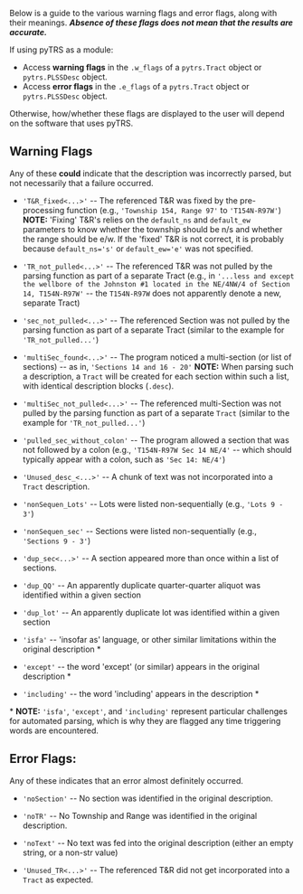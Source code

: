 Below is a guide to the various warning flags and error flags, along with their meanings. *__Absence of these flags does not mean that the results are accurate.__*

If using pyTRS as a module:
* Access __warning flags__ in the `.w_flags` of a `pytrs.Tract` object or `pytrs.PLSSDesc` object.
* Access __error flags__ in the `.e_flags` of a `pytrs.Tract` object or `pytrs.PLSSDesc` object.

Otherwise, how/whether these flags are displayed to the user will depend on the software that uses pyTRS.

## Warning Flags

Any of these __could__ indicate that the description was incorrectly parsed, but not necessarily that a failure occurred.

* `'T&R_fixed<...>'` -- The referenced T&R was fixed by the pre-processing function (e.g., `'Township 154, Range 97'` to `'T154N-R97W'`)
  **NOTE:** 'Fixing' T&R's relies on the `default_ns` and `default_ew` parameters to know whether the township should be n/s and whether the range should be e/w. If the 'fixed' T&R is not correct, it is probably because `default_ns='s'` or `default_ew='e'` was not specified.
* `'TR_not_pulled<...>'` -- The referenced T&R was not pulled by the parsing function as part of a separate Tract (e.g., in `'...less and except the wellbore of the Johnston #1 located in the NE/4NW/4 of Section 14, T154N-R97W'` -- the `T154N-R97W` does not apparently denote a new, separate Tract)

* `'sec_not_pulled<...>'` -- The referenced Section was not pulled by the parsing function as part of a separate Tract (similar to the example for `'TR_not_pulled...'`)

* `'multiSec_found<...>'` -- The program noticed a multi-section (or list of sections) -- as in, `'Sections 14 and 16 - 20'`
  **NOTE:** When parsing such a description, a `Tract` will be created for each section within such a list, with identical description blocks (`.desc`).

* `'multiSec_not_pulled<...>'` -- The referenced multi-Section was not pulled by the parsing function as part of a separate `Tract` (similar to the example for `'TR_not_pulled...'`)

* `'pulled_sec_without_colon'` -- The program allowed a section that was not followed by a colon (e.g., `'T154N-R97W Sec 14 NE/4'` -- which should typically appear with a colon, such as `'Sec 14: NE/4'`)

* `'Unused_desc_<...>'` -- A chunk of text was not incorporated into a `Tract` description.

* `'nonSequen_Lots'` -- Lots were listed non-sequentially (e.g., `'Lots 9 - 3'`)

* `'nonSequen_sec'` -- Sections were listed non-sequentially (e.g., `'Sections 9 - 3'`)

* `'dup_sec<...>'` -- A section appeared more than once within a list of sections.

* `'dup_QQ'` -- An apparently duplicate quarter-quarter aliquot was identified within a given section

* `'dup_lot'` -- An apparently duplicate lot was identified within a given section

* `'isfa'` -- 'insofar as' language, or other similar limitations within the original description \*

* `'except'` -- the word 'except' (or similar) appears in the original description \*

* `'including'` -- the word 'including' appears in the description \*


\* __NOTE:__ `'isfa'`, `'except'`, and `'including'` represent particular challenges for automated parsing, which is why they are flagged any time triggering words are encountered.



## Error Flags:

Any of these indicates that an error almost definitely occurred.

* `'noSection'` -- No section was identified in the original description.

* `'noTR'` -- No Township and Range was identified in the original description.

* `'noText'` -- No text was fed into the original description (either an empty string, or a non-str value)

* `'Unused_TR<...>'` -- The referenced T&R did not get incorporated into a `Tract` as expected.

